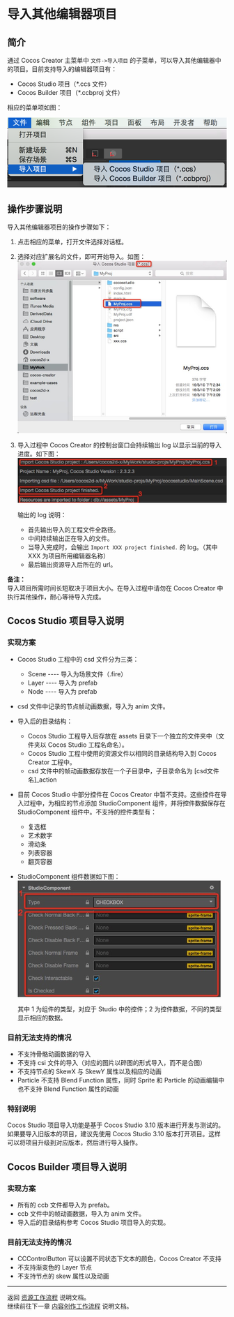 # 导入其他编辑器项目

## 简介

通过 Cocos Creator 主菜单中 `文件->导入项目` 的子菜单，可以导入其他编辑器中的项目。目前支持导入的编辑器项目有：

* Cocos Studio 项目（*.ccs 文件）
* Cocos Builder 项目（*.ccbproj 文件）

相应的菜单项如图：

![import-menu](./project-import/import-menu.png)

## 操作步骤说明

导入其他编辑器项目的操作步骤如下：

1. 点击相应的菜单，打开文件选择对话框。
2. 选择对应扩展名的文件，即可开始导入。如图：
	![select-file.png](./project-import/select-file.png)
3. 导入过程中 Cocos Creator 的控制台窗口会持续输出 log 以显示当前的导入进度。如下图：
	![import-process.png](./project-import/import-process.png)
	
	输出的 log 说明：
	* 首先输出导入的工程文件全路径。
	* 中间持续输出正在导入的文件。
	* 当导入完成时，会输出 `Import XXX project finished.` 的 log。（其中 XXX 为项目所用编辑器名称）
	* 最后输出资源导入后所在的 url。

**备注：**  
导入项目所需时间长短取决于项目大小。在导入过程中请勿在 Cocos Creator 中执行其他操作，耐心等待导入完成。

## Cocos Studio 项目导入说明

### 实现方案

* Cocos Studio 工程中的 csd 文件分为三类：
	* Scene ---- 导入为场景文件（.fire）
	* Layer ---- 导入为 prefab
	* Node ---- 导入为 prefab
* csd 文件中记录的节点帧动画数据，导入为 anim 文件。
* 导入后的目录结构：
	* Cocos Studio 工程导入后存放在 assets 目录下一个独立的文件夹中（文件夹以 Cocos Studio 工程名命名）。
	* Cocos Studio 工程中使用的资源文件以相同的目录结构导入到 Cocos Creator 工程中。
	* csd 文件中的帧动画数据存放在一个子目录中，子目录命名为 [csd文件名]_action
* 目前 Cocos Studio 中部分控件在 Cocos Creator 中暂不支持。这些控件在导入过程中，为相应的节点添加 StudioComponent 组件，并将控件数据保存在 StudioComponent 组件中。不支持的控件类型有：
	* 复选框
	* 艺术数字
	* 滑动条
	* 列表容器
	* 翻页容器
* StudioComponent 组件数据如下图：
	![studio-component.png](./project-import/studio-component.png)

	其中 1 为组件的类型，对应于 Studio 中的控件；2 为控件数据，不同的类型显示相应的数据。

### 目前无法支持的情况

* 不支持骨骼动画数据的导入
* 不支持 csi 文件的导入（对应的图片以碎图的形式导入，而不是合图）
* 不支持节点的 SkewX 与 SkewY 属性以及相应的动画
* Particle 不支持 Blend Function 属性，同时 Sprite 和 Particle 的动画编辑中也不支持 Blend Function 属性的动画

### 特别说明

Cocos Studio 项目导入功能是基于 Cocos Studio 3.10 版本进行开发与测试的。如果要导入旧版本的项目，建议先使用 Cocos Studio 3.10 版本打开项目。这样可以将项目升级到对应版本，然后进行导入操作。

## Cocos Builder 项目导入说明

### 实现方案

* 所有的 ccb 文件都导入为 prefab。
* ccb 文件中的帧动画数据，导入为 anim 文件。
* 导入后的目录结构参考 Cocos Studio 项目导入的实现。

### 目前无法支持的情况

* CCControlButton 可以设置不同状态下文本的颜色，Cocos Creator 不支持
* 不支持渐变色的 Layer 节点
* 不支持节点的 skew 属性以及动画

<hr>

返回 [资源工作流程](index.md) 说明文档。<br>
继续前往下一章 [内容创作工作流程](../content-workflow/index.md) 说明文档。
